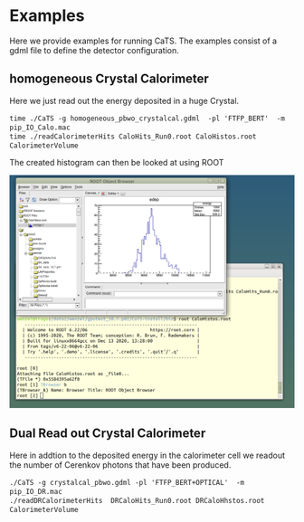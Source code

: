 # Examples
Here we provide examples for running CaTS. The examples consist of a gdml file to define the detector configuration. 

## homogeneous Crystal Calorimeter
Here we just read out the energy deposited in a huge Crystal.

    time ./CaTS -g homogeneous_pbwo_crystalcal.gdml  -pl 'FTFP_BERT'  -m pip_IO_Calo.mac
    time ./readCalorimeterHits CaloHits_Run0.root CaloHistos.root CalorimeterVolume

The created histogram can then be looked at using ROOT

![alt text](https://github.com/hanswenzel/CaTS/blob/master/images/CaloHistos.png)

## Dual Read out Crystal Calorimeter

Here in addtion to the deposited energy in the calorimeter cell we readout the number of Cerenkov photons that have been produced.

    ./CaTS -g crystalcal_pbwo.gdml -pl 'FTFP_BERT+OPTICAL'  -m pip_IO_DR.mac 
    ./readDRCalorimeterHits  DRCaloHits_Run0.root DRCaloHhstos.root CalorimeterVolume



